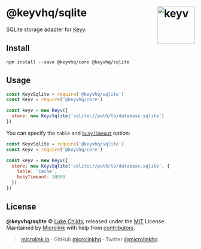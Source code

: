# @keyvhq/sqlite [<img width="100" align="right" src="https://keyvhq.js.org/media/logo-sunset.svg" alt="keyv">](https://github.com/microlinkhq/keyv/packages/sqlite)

SQLite storage adapter for [Keyv](https://github.com/microlinkhq/keyv).

## Install

```shell
npm install --save @keyvhq/core @keyvhq/sqlite
```

## Usage

```js
const KeyvSqlite = require('@keyvhq/sqlite')
const Keyv = require('@keyvhq/core')

const keyv = new Keyv({
  store: new KeyvSqlite('sqlite://path/to/database.sqlite')
})
```

You can specify the `table` and [`busyTimeout`](https://sqlite.org/c3ref/busy_timeout.html) option:

```js
const KeyvSqlite = require('@keyvhq/sqlite')
const Keyv = require('@keyvhq/core')

const keyv = new Keyv({
  store: new KeyvSqlite('sqlite://path/to/database.sqlite', {
    table: 'cache',
    busyTimeout: 10000
  })
})
```

## License

**@keyvhq/sqlite** © [Luke Childs](https://lukechilds.co), released under the [MIT](https://github.com/microlinkhq/keyvhq/blob/master/LICENSE.md) License.<br/>
Maintained by [Microlink](https://microlink.io) with help from [contributors](https://github.com/microlinkhq/keyvhq/contributors).

> [microlink.io](https://microlink.io) · GitHub [microlinkhq](https://github.com/microlinkhq) · Twitter [@microlinkhq](https://twitter.com/microlinkhq)
